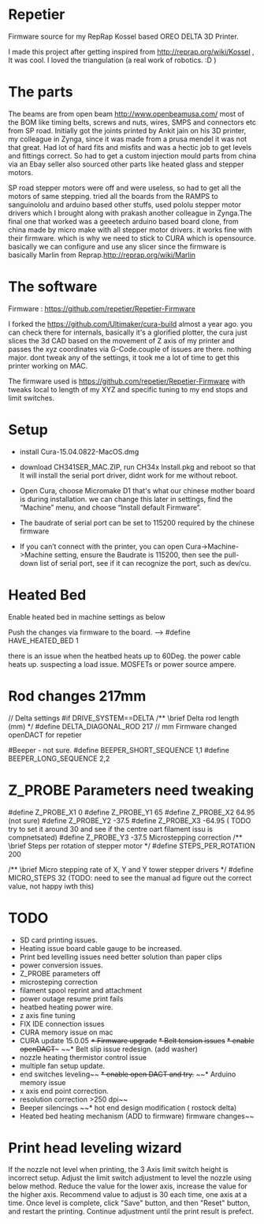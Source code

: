 # Repetier
Firmware source for my RepRap Kossel based OREO DELTA 3D Printer.

I made this project after getting inspired from http://reprap.org/wiki/Kossel , It was cool. I loved the triangulation (a real work of robotics. :D )


# The parts
The beams are from open beam http://www.openbeamusa.com/ most of the BOM like timing belts, screws and nuts, wires,  SMPS and connectors etc from SP road. Initially got the joints printed by Ankit jain on his 3D printer, my colleague in Zynga, since it was made from a prusa mendel it was not that great. Had lot of hard fits and misfits and was a hectic job to get levels and fittings correct. So had to get a custom injection mould parts from china via an Ebay seller also sourced other parts like heated glass and stepper motors. 


SP road stepper motors were off and were useless, so had to get all the motors of same stepping. tried all the boards from the RAMPS to sanguinololu and arduino based other stuffs, used pololu stepper motor drivers which I brought along with prakash another colleague in Zynga.The final one that worked was a geeetech arduino based board clone, from china made by micro make with all stepper motor drivers. it works fine with their firmware. which is why we need to stick to CURA which is opensource. basically we can configure and use any slicer since the firmware is basically Marlin from Reprap.http://reprap.org/wiki/Marlin 


# The software
Firmware : https://github.com/repetier/Repetier-Firmware 


I forked the https://github.com/Ultimaker/cura-build almost a year ago. you can check there for internals, basically it's a glorified plotter, the cura just slices the 3d CAD based on the movement of Z axis of my printer and passes the xyz coordinates via G-Code.couple of issues are there. nothing major. dont tweak any of the settings, it took me a lot of time to get this printer working on MAC. 

The firmware used is https://github.com/repetier/Repetier-Firmware with tweaks local to length of my XYZ and specific tuning to my end stops and limit switches.


# Setup
* install Cura-15.04.0822-MacOS.dmg
* download CH341SER_MAC.ZIP, run CH34x Install.pkg and reboot so that It will install the  serial port driver, didnt work for me without reboot.
* Open Cura, choose Micromake D1 that's what our chinese mother board is during installation. we can change this later in settings, find the “Machine” menu, and choose “Install default Firmware”.
  
* The baudrate of serial port can be set to 115200 required by the chinese firmware 
  
* If you can’t connect with the printer, you can open Cura->Machine->Machine setting, ensure the Baudrate is 115200, then see the pull-down list of serial port, see if it can recognize the port, such as dev/cu.<someport>

# Heated Bed
Enable heated bed in machine settings as below
  
Push the changes via firmware to the board. --> #define HAVE_HEATED_BED 1

there is an issue when the heatbed heats up to 60Deg. the power cable heats up. suspecting a load issue. MOSFETs or power source ampere.

# Rod changes 217mm
// Delta settings
#if DRIVE_SYSTEM==DELTA
/** \brief Delta rod length (mm)
*/
#define DELTA_DIAGONAL_ROD 217 // mm
Firmware changed openDACT for repetier
  

#Beeper - not sure.
#define BEEPER_SHORT_SEQUENCE 1,1
#define BEEPER_LONG_SEQUENCE 2,2


# Z_PROBE Parameters need tweaking
#define Z_PROBE_X1 0
#define Z_PROBE_Y1 65
#define Z_PROBE_X2 64.95 (not sure)
#define Z_PROBE_Y2 -37.5
#define Z_PROBE_X3 -64.95 ( TODO try to set it around 30 and see if the centre oart filament issu is compnetsated)
#define Z_PROBE_Y3 -37.5
Microstepping correction
/** \brief Steps per rotation of stepper motor */
#define STEPS_PER_ROTATION 200

/** \brief Micro stepping rate of X, Y and Y tower stepper drivers */
#define MICRO_STEPS 32 (TODO: need to see the manual ad figure out the correct value, not happy iwth this)


# TODO
* SD card printing issues.
* Heating issue board cable gauge to be increased.
* Print bed levelling issues need better solution than paper clips
* power conversion issues. 
* Z_PROBE parameters off
* microsteping correction
* filament spool reprint and attachment
* power outage resume print fails
* heatbed heating power wire.
* z axis fine tuning
* FIX IDE connection issues
* CURA memory issue on mac
* CURA update 15.0.05
~~* Firmware upgrade~~
~~* Belt tension issues~~
~~* enable openDACT~~~
~~* Belt slip issue redesign. (add washer)
* nozzle heating thermistor control issue
* multiple fan setup update.
* end switches leveling~~
~~* enable open DACT and try.~~
~~* Arduino memory issue
* x axis end point correction.
* resolution correction >250 dpi~~
* Beeper silencings
~~* hot end design modification ( rostock delta)
* Heated bed heating mechanism (ADD to firmware)  firmware changes~~

# Print head leveling wizard
If the nozzle not level when printing, the 3 Axis limit switch height is incorrect setup.
Adjust the limit switch adjustment to level the nozzle using below method.
Reduce the value for the lower axis, increase the value for the higher axis.
Recommend value to adjust is 30 each time, one axis at a time.
Once level is complete, click "Save" button, and then "Reset" button, and restart the printing.
Continue adjustment until the print result is prefect.
